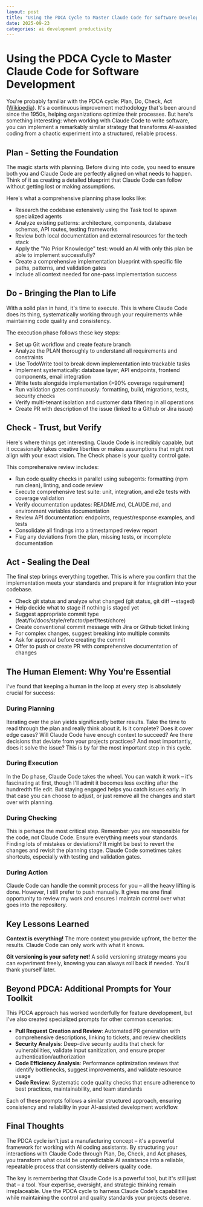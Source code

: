```yaml
---
layout: post
title: "Using the PDCA Cycle to Master Claude Code for Software Development"
date: 2025-09-23
categories: ai development productivity
---
```


# Using the PDCA Cycle to Master Claude Code for Software Development

You're probably familiar with the PDCA cycle: Plan, Do, Check, Act ([Wikipedia](https://en.wikipedia.org/wiki/PDCA)). It's a continuous improvement methodology that's been around since the 1950s, helping organizations optimize their processes. But here's something interesting: when working with Claude Code to write software, you can implement a remarkably similar strategy that transforms AI-assisted coding from a chaotic experiment into a structured, reliable process.

## Plan - Setting the Foundation

The magic starts with planning. Before diving into code, you need to ensure both you and Claude Code are perfectly aligned on what needs to happen. Think of it as creating a detailed blueprint that Claude Code can follow without getting lost or making assumptions.

Here's what a comprehensive planning phase looks like:
- Research the codebase extensively using the Task tool to spawn specialized agents
- Analyze existing patterns: architecture, components, database schemas, API routes, testing frameworks
- Review both local documentation and external resources for the tech stack
- Apply the "No Prior Knowledge" test: would an AI with only this plan be able to implement successfully?
- Create a comprehensive implementation blueprint with specific file paths, patterns, and validation gates
- Include all context needed for one-pass implementation success

## Do - Bringing the Plan to Life

With a solid plan in hand, it's time to execute. This is where Claude Code does its thing, systematically working through your requirements while maintaining code quality and consistency.

The execution phase follows these key steps:
- Set up Git workflow and create feature branch
- Analyze the PLAN thoroughly to understand all requirements and constraints
- Use TodoWrite tool to break down implementation into trackable tasks
- Implement systematically: database layer, API endpoints, frontend components, email integration
- Write tests alongside implementation (>90% coverage requirement)
- Run validation gates continuously: formatting, build, migrations, tests, security checks
- Verify multi-tenant isolation and customer data filtering in all operations
- Create PR with description of the issue (linked to a Github or Jira issue)

## Check - Trust, but Verify

Here's where things get interesting. Claude Code is incredibly capable, but it occasionally takes creative liberties or makes assumptions that might not align with your exact vision. The Check phase is your quality control gate.

This comprehensive review includes:
- Run code quality checks in parallel using subagents: formatting (npm run clean), linting, and code review
- Execute comprehensive test suite: unit, integration, and e2e tests with coverage validation
- Verify documentation updates: README.md, CLAUDE.md, and environment variables documentation
- Review API documentation: endpoints, request/response examples, and tests
- Consolidate all findings into a timestamped review report
- Flag any deviations from the plan, missing tests, or incomplete documentation

## Act - Sealing the Deal

The final step brings everything together. This is where you confirm that the implementation meets your standards and prepare it for integration into your codebase.
- Check git status and analyze what changed (git status, git diff --staged)
- Help decide what to stage if nothing is staged yet
- Suggest appropriate commit type (feat/fix/docs/style/refactor/perf/test/chore)
- Create conventional commit message with Jira or Github ticket linking
- For complex changes, suggest breaking into multiple commits
- Ask for approval before creating the commit
- Offer to push or create PR with comprehensive documentation of changes

## The Human Element: Why You're Essential

I've found that keeping a human in the loop at every step is absolutely crucial for success:

### During Planning
Iterating over the plan yields significantly better results. Take the time to read through the plan and really think about it. Is it complete? Does it cover edge cases? Will Claude Code have enough context to succeed? Are there decisions that deviate from your projects practices? And most importantly, does it solve the issue? This is by far the most important step in this cycle.

### During Execution
In the Do phase, Claude Code takes the wheel. You can watch it work – it's fascinating at first, though I'll admit it becomes less exciting after the hundredth file edit. But staying engaged helps you catch issues early. In that case you can choose to adjust, or just remove all the changes and start over with planning.

### During Checking
This is perhaps the most critical step. Remember: you are responsible for the code, not Claude Code. Ensure everything meets your standards. Finding lots of mistakes or deviations? It might be best to revert the changes and revisit the planning stage. Claude Code sometimes takes shortcuts, especially with testing and validation gates.

### During Action
Claude Code can handle the commit process for you – all the heavy lifting is done. However, I still prefer to push manually. It gives me one final opportunity to review my work and ensures I maintain control over what goes into the repository.

## Key Lessons Learned

**Context is everything!** The more context you provide upfront, the better the results. Claude Code can only work with what it knows.

**Git versioning is your safety net!** A solid versioning strategy means you can experiment freely, knowing you can always roll back if needed. You'll thank yourself later.

## Beyond PDCA: Additional Prompts for Your Toolkit

This PDCA approach has worked wonderfully for feature development, but I've also created specialized prompts for other common scenarios:

- **Pull Request Creation and Review**: Automated PR generation with comprehensive descriptions, linking to tickets, and review checklists
- **Security Analysis**: Deep-dive security audits that check for vulnerabilities, validate input sanitization, and ensure proper authentication/authorization
- **Code Efficiency Analysis**: Performance optimization reviews that identify bottlenecks, suggest improvements, and validate resource usage
- **Code Review**: Systematic code quality checks that ensure adherence to best practices, maintainability, and team standards

Each of these prompts follows a similar structured approach, ensuring consistency and reliability in your AI-assisted development workflow.

## Final Thoughts

The PDCA cycle isn't just a manufacturing concept – it's a powerful framework for working with AI coding assistants. By structuring your interactions with Claude Code through Plan, Do, Check, and Act phases, you transform what could be unpredictable AI assistance into a reliable, repeatable process that consistently delivers quality code.

The key is remembering that Claude Code is a powerful tool, but it's still just that – a tool. Your expertise, oversight, and strategic thinking remain irreplaceable. Use the PDCA cycle to harness Claude Code's capabilities while maintaining the control and quality standards your projects deserve.